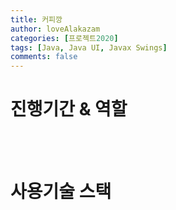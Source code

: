 ```yaml
---
title: 커피깡
author: loveAlakazam
categories: [프로젝트2020]
tags: [Java, Java UI, Javax Swings]
comments: false
---
```



# 진행기간 & 역할



<br><br>

# 사용기술 스택

<br><br>

